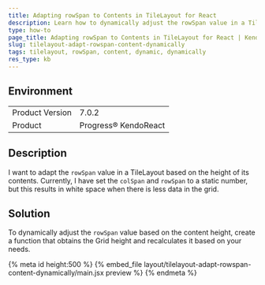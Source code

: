 ```yaml
---
title: Adapting rowSpan to Contents in TileLayout for React
description: Learn how to dynamically adjust the rowSpan value in a TileLayout based on the contents' height.
type: how-to
page_title: Adapting rowSpan to Contents in TileLayout for React | KendoReact TileLayout
slug: tilelayout-adapt-rowspan-content-dynamically
tags: tilelayout, rowSpan, content, dynamic, dynamically
res_type: kb
---
```



## Environment
<table>
    <tbody>
	    <tr> 
	    	<td>Product Version</td>
	    	<td>7.0.2</td>
	    </tr>
	    <tr>
	    	<td>Product</td>
	    	<td>Progress® KendoReact</td>
	    </tr>
    </tbody>
</table>

## Description
I want to adapt the `rowSpan` value in a TileLayout based on the height of its contents. Currently, I have set the `colSpan` and `rowSpan` to a static number, but this results in white space when there is less data in the grid.

## Solution

To dynamically adjust the `rowSpan` value based on the content height, create a function that obtains the Grid height and recalculates it based on your needs.


{% meta id height:500 %}
{% embed_file layout/tilelayout-adapt-rowspan-content-dynamically/main.jsx preview %}
{% endmeta %}
